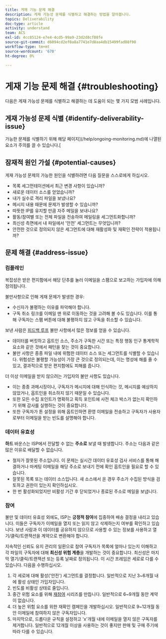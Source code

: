 ```yaml
---
title: 게재 기능 문제 해결
description: 게재 가능성 문제를 식별하고 해결하는 방법을 알아봅니다.
topics: Deliverability
doc-type: article
activity: understand
team: ACS
exl-id: 4cc85124-e7e4-4cd5-99a9-23d2d8cf08fe
source-git-commit: d6094cd2ef0a8a7741e7d8aa4db15499fad08f90
workflow-type: tm+mt
source-wordcount: '670'
ht-degree: 0%

---
```


# 게재 기능 문제 해결 {#troubleshooting}

다음은 게재 가능성 문제를 식별하고 해결하는 데 도움이 되는 몇 가지 모범 사례입니다.

## 게재 가능성 문제 식별 {#identify-deliverability-issue}

가능한 문제를 식별하기 위해 해당 페이지](/help/ongoing-monitoring.md)에 나열된 요소가 주의를 끌 수 있습니다.[

<!--
Mailing or campaign metrics: unsubscribe, abuse complaint and/or bounce rates are higher than usual.
Subscriber activity: opens, clicks and/or transactions are lower than usual.
Seed accounts show filtered or non-delivered mailings.
-->

## 잠재적 원인 가설 {#potential-causes}

게재 가능성 문제의 가능한 원인을 식별하려면 다음 질문을 스스로에게 하십시오.

* 목록 세그먼테이션에서 최근 변경 사항이 있습니까?
* 새로운 데이터 소스를 얻었습니까?
* 내가 실수로 격리 파일을 보냈나요?
* 메시지 내용 때문에 문제가 발생할 수 있습니까?
* 따뜻한 IP를 유지할 만큼 자주 메일을 보내나요?
* 활동/참여별 또는 전체 파일을 전송하여 메일링을 세그먼트화합니까?
* 최신성 측면에서 내 파일에서 &#39;안전&#39; 세그먼트는 무엇입니까?
* 안전한 것으로 정의되지 않은 세그먼트에 대해 재활성화 및 재확인 전략이 적용됩니까?

## 문제 해결 {#address-issue}

### 컴플레인

[](/help/metrics/complaints.md) 복잡성은 받은 편지함에서 해당 단추를 눌러 이메일을 스팸으로 보고하는 가입자에 의해 정의됩니다.

불만사항으로 인해 게재 문제가 발생한 경우:
* 수신자가 불평하는 이유를 파악해야 합니다.
* 구독 취소 링크를 이메일 맨 위로 이동하는 것을 고려해 볼 수도 있습니다. 이를 통해 구독자는 스팸 버튼에 대해 불평하지 않고 구독을 취소할 수 있습니다.

보낸 사람은 [피드백 루프](/help/transition-process/infrastructure.md#feedback-loops) 불만 사항에서 많은 정보를 얻을 수 있습니다.
* 데이터를 버킷하고 옵트인 소스, 주소가 구독한 시간 또는 특정 행동 인구 통계학적 요소와 같은 것에서 패턴을 찾는 것이 중요합니다.
* 불만 사항은 종종 파일 내에 위험한 데이터 소스 또는 세그먼트를 식별할 수 있습니다. 위험성은 불평할 가능성이 가장 큰 것으로 정의되는데, 이는 명성에 해를 줄 수 있고, 결과적으로 받은 편지함에도 피해를 줍니다.

더 이상 이메일을 받지 않으려는 가입자의 불만 사항도 있습니다.
* 이는 종종 과메시징이나, 구독자가 메시지에 대해 인식하는 것, 메시지를 예상하지 않았거나, 옵트인을 취소하지 않기 때문일 수 있습니다.
* 또한 모든 수집 포인트가 명확하고 획득 포인트에 사전 체크 박스가 없는지 확인하기 위해 감사를 실행하는 것이 중요합니다.
* 또한 구독자가 톤 설정을 위해 옵트인하면 환영 이메일을 전송하고 구독자가 사용자로부터 이메일을 받는 빈도를 설명해야 합니다.

### 데이터 유효성

**하드** 바운스는 ISP에서 전달할 수 없는  **주소로** 보낼 때 발생합니다. 주소는 다음과 같은 많은 이유로 배달할 수 없습니다.
* 철자가 잘못된 주소입니다. 이 문제는 실시간 데이터 유효성 검사 서비스를 통해 해결하거나 마케팅 이메일을 해당 주소로 보내기 전에 확인 옵트인을 필요로 할 수 있습니다.
* 잘못된 목록 또는 데이터 소스입니다. 새 소스에서 온 경우 주소가 수집된 방식을 검토하고 권한이 있는지 확인하십시오.
* 한 번 활성화되었지만 비활성 기간 후 닫되었거나 종료된 주소로 메일을 보냅니다.

### 참여

불만 및 데이터 유효성 외에도, ISP는 **긍정적 참여**&#x200B;에 집중하여 배송 결정을 내리고 있습니다. 이들은 구독자가 이메일을 열지 또는 읽지 않고 삭제하는지 여부를 확인하고 있습니다. 보낸 사람과 이 데이터를 공유하지 않으므로 사용할 수 있는 정보를 사용하고 열기/클릭/트랜잭션을 계약으로 변환해야 합니다.

지속적인 신뢰도 유지 관리의 일환으로 참여 구독자가 목록에 얼마나 있는지 이해하고 각 파일의 구독자에 대해 **최신성 위험 계층**&#x200B;을 개발하는 것이 중요합니다. 최신성은 마지막 열기/클릭/트랜잭션 또는 등록 날짜로 정의됩니다. 이 시간 프레임은 세로로 다를 수 있습니다. 다음을 수행하십시오.

1. 각 세로에 대해 활성(&#39;안전&#39;) 세그먼트를 결정합니다. 일반적으로 지난 3~6개월 내에 활성 상태인 가입자입니다.
1. 빈도를 비활성 상태로 줄입니다.
1. 중간 위험 요소를 위해 [재참여](/help/additional-resources/re-engagement.md) 시리즈를 만듭니다. 일반적으로 6~9개월 동안 계약이 없습니다.
1. 더 높은 위험 요소를 위한 재확인 캠페인을 개발하십시오. 일반적으로 9~12개월 동안 이메일에 참여하지 않은 구독자입니다.
1. 마지막으로, 드롭다운 규칙을 설정하고 &#39;x&#39;개월 내에 이메일을 열지 않은 구독자를 제거합니다. 일반적으로 12개월 이상을 사용하는 것이 좋지만 판매 및 구매 주기에 따라 다를 수 있습니다.
